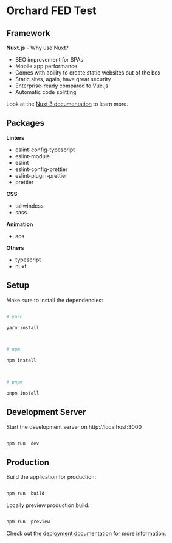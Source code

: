 # Orchard FED Test

## Framework

**Nuxt.js** - Why use Nuxt?

- SEO improvement for SPAs
- Mobile app performance
- Comes with ability to create static websites out of the box
- Static sites, again, have great security
- Enterprise-ready compared to Vue.js
- Automatic code splitting

Look at the [Nuxt 3 documentation](https://nuxt.com/docs/getting-started/introduction) to learn more.

## Packages

**Linters**

- eslint-config-typescript
- eslint-module
- eslint
- eslint-config-prettier
- eslint-plugin-prettier
- prettier

**CSS**

- tailwindcss
- sass

**Animation**

- aos

**Others**

- typescript
- nuxt

## Setup

Make sure to install the dependencies:

```bash

# yarn

yarn install



# npm

npm install



# pnpm

pnpm install

```

## Development Server

Start the development server on http://localhost:3000

```bash

npm run  dev

```

## Production

Build the application for production:

```bash

npm run  build

```

Locally preview production build:

```bash

npm run  preview

```

Check out the [deployment documentation](https://nuxt.com/docs/getting-started/deployment) for more information.
